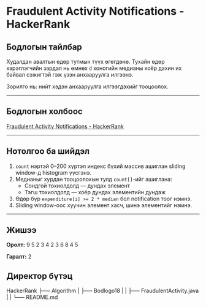 # Fraudulent Activity Notifications - HackerRank

## Бодлогын тайлбар

Худалдан авалтын өдөр тутмын түүх өгөгдөнө. Тухайн өдөр хэрэглэгчийн зардал нь өмнөх `d` хоногийн медианы хоёр дахин их байвал сэжигтэй гэж үзэн анхааруулга илгээнэ.

Зорилго нь: нийт хэдэн анхааруулга илгээгдэхийг тооцоолох.

---

## Бодлогын холбоос

[Fraudulent Activity Notifications - HackerRank](https://www.hackerrank.com/challenges/fraudulent-activity-notifications/problem?isFullScreen=true)

---

## Нотолгоо ба шийдэл

1. `count` нэртэй 0–200 хүртэл индекс бүхий массив ашиглан sliding window-д histogram үүсгэнэ.
2. Медианыг хурдан тооцоолохын тулд `count[]`-ийг ашиглана:
   - Сондгой тохиолдолд — дундах элемент
   - Тэгш тохиолдолд — хоёр дундах элементийн дундаж
3. Өдөр бүр `expenditure[i] >= 2 * median` бол notification тоог нэмнэ.
4. Sliding window-оос хуучин элемент хасч, шинэ элементийг нэмнэ.

---

## Жишээ

**Оролт:**
9 5
2 3 4 2 3 6 8 4 5


**Гаралт:**
2

## Директор бүтэц
HackerRank
    ├── Algorithm
    |   ├── Bodlogo18
    |   |   ├── FraudulentActivity.java
    |   |   └── README.md